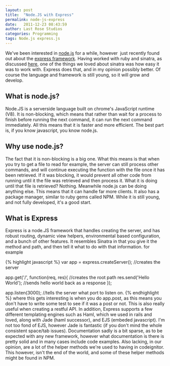 ```yaml
---
layout: post
title:  "Node.JS with Express"
permalink: node-js-express
date:   2011-12-23 08:43:59
author: Last Rose Studios
categories: Programming
tags: Node.js express.js
---
```


We've been interested in [node.js](http://nodejs.org/) for a while, however  just recently found out about the [express framework](http://expressjs.com). Having worked with ruby and sinatra, as discussed [here](http://www.lastrose.com/redis-db/ "A quick look at Sinatra"), one of the things we loved about sinatra was how easy it was to work with. Express does that, and in my opinion possibly better. Of course the language and framework is still young, so it will grow and develop.

## What is node.js?

Node.JS is a serverside language built on chrome's JavaScript runtime (V8). It is non-blocking, which means that rather than wait for a process to finish before running the next command, it can run the next command immediately. All this means that it is faster and more efficient. The best part is, if you know javascript, you know node.js.

## Why use node.js?

The fact that it is non-blocking is a big one. What this means is that when you try to get a file to read for example, the server can still process other commands, and will continue executing the function with the file once it has been retrieved. If it was blocking, it would prevent all other code from running until it the file was retrieved and then process it. What it is doing until that file is retrieved? Nothing. Meanwhile node.js can be doing anything else. This means that it can handle far more clients. It also has a package manager, similar to ruby gems called NPM. While it is still young, and not fully developed, it's a good start.

## What is Express

Express is a node.JS framework that handles creating the server, and has robust routing, dynamic view helpers, environmental based configuration, and a bunch of other features. It resembles Sinatra in that you give it the method and path, and then tell it what to do with that information. for example

{% highlight javascript %}
var app = express.createServer();  //creates the server

app.get('/', function(req, res){ //creates the root path
    res.send('Hello World'); //sends hello world back as a response
});

app.listen(3000); //tells the server what port to listen on.
{% endhighlight %}
where this gets interesting is when you do app.post, as this means you don't have to write some test to see if it was a post or not. This is also really useful when creating a restful API. In addition, Express supports a few different templating engines such as Haml, which we used in rails and loved, along with Jade (haml successor), and EJS (embeded javascript). I'm not too fond of EJS, however Jade is fantastic (if you don't mind the whole consistent space/tab issues). Documentation sadly is a bit sparse, as to be expected with any new framework, however what documentation is there is pretty solid and in many cases include code examples. Also lacking, in our opinion, are a lot of the helper methods we're used to having in codeignitor. This however, isn't the end of the world, and some of these helper methods might be found in NPM.